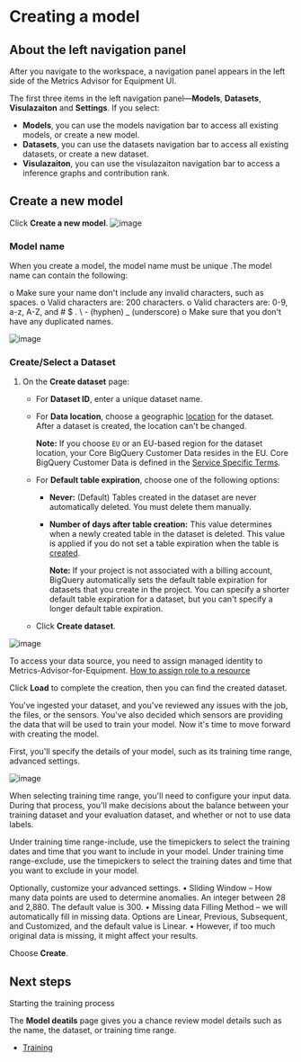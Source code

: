 # Creating a model

## About the left navigation panel

After you navigate to the workspace,  a navigation panel appears in the left side of the Metrics Advisor for Equipment UI. 

The first three items in the left navigation panel—**Models**, **Datasets**, **Visulazaiton** and **Settings**. If you select:

- **Models**, you can use the models navigation bar to access all existing models, or create a new model.
- **Datasets**, you can use the datasets navigation bar to access all existing datasets, or create a new dataset.
- **Visulazaiton**, you can use the visulazaiton navigation bar to access a inference graphs and contribution rank.

## Create a new model

Click **Create a new model**.
![image](https://user-images.githubusercontent.com/36343326/175043087-24453360-a2a6-41db-85c9-cee02a0d1e5c.png)

### Model name

When you create a model, the model name must be unique .The model name can contain the following:

o	Make sure your name don't include any invalid characters, such as spaces.
o	Valid characters are: 200 characters.
o	Valid characters are: 0-9, a-z, A-Z, and # $ . \ - (hyphen) _ (underscore)
o	Make sure that you don't have any duplicated names.

![image](https://user-images.githubusercontent.com/36343326/175043374-999d68a9-f23b-46ed-87b5-90dd5bf08e8e.png)

### Create/Select a Dataset 

1. On the **Create dataset** page:

   - For **Dataset ID**, enter a unique dataset name.

   - For **Data location**, choose a geographic [location](https://cloud.google.com/bigquery/docs/locations) for the dataset. After a dataset is created, the location can't be changed.

     **Note:** If you choose `EU` or an EU-based region for the dataset location, your Core BigQuery Customer Data resides in the EU. Core BigQuery Customer Data is defined in the [Service Specific Terms](https://cloud.google.com/terms/service-terms#13-google-bigquery-service).

     

   - For **Default table expiration**, choose one of the following options:

     - **Never:** (Default) Tables created in the dataset are never automatically deleted. You must delete them manually.

     - **Number of days after table creation:** This value determines when a newly created table in the dataset is deleted. This value is applied if you do not set a table expiration when the table is [created](https://cloud.google.com/bigquery/docs/tables#create-table).

       **Note:** If your project is not associated with a billing account, BigQuery automatically sets the default table expiration for datasets that you create in the project. You can specify a shorter default table expiration for a dataset, but you can't specify a longer default table expiration.

   - Click **Create dataset**.

![image](https://user-images.githubusercontent.com/36343326/175043003-899fdd93-d535-4804-b341-e49410653217.png)

To access your data source, you need to assign managed identity to Metrics-Advisor-for-Equipment. [How to assign role to a resource](https://github.com/MS-AI-Platform/MetricsAdvisorMultivariate/blob/main/managed_identity.md)

Click **Load** to complete the creation, then you can find the created dataset.

You've ingested your dataset, and you've reviewed any issues with the job, the files, or the sensors. You've also decided which sensors are providing the data that will be used to train your model. Now it's time to move forward with creating the model.

First, you'll specify the details of your model, such as its training time range, advanced settings.

![image](https://user-images.githubusercontent.com/36343326/175045723-4cb8bc63-bf87-4748-ae04-f790e0f805d6.png)

When selecting training time range, you'll need to configure your input data. During that process, you'll make decisions about the balance between your training dataset and your evaluation dataset, and whether or not to use data labels.

Under training time range-include, use the timepickers to select the training dates and time that you want to include in your model.
Under training time range-exclude, use the timepickers to select the training dates and time that you want to exclude in your model.

Optionally, customize your advanced settings. 
•	Sliding Window – How many data points are used to determine anomalies. An integer between 28 and 2,880. The default value is 300. 
•	Missing data Filling Method – we will automatically fill in missing data. Options are Linear, Previous, Subsequent, and Customized, and the default value is Linear.
•	However, if too much original data is missing, it might affect your results.

Choose **Create**.
## Next steps

Starting the training process

The **Model deatils** page gives you a chance review model details such as the name, the dataset, or training time range.


- [Training](https://github.com/MS-AI-Platform/MetricsAdvisorMultivariate/blob/main/training.md)
